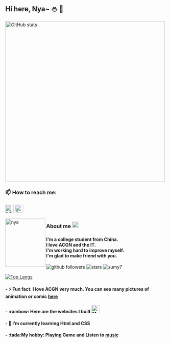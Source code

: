 

## Hi here, Nya~  :snowman: 👋 
  
<img alt="GitHub stats" src="https://github-readme-stats-lqpqbzbmp-mashirozx.vercel.app/api?username=imouup&bg_color=30,f48193,c5ddf3&title_color=fff&text_color=fff&count_private=true&hide_border=true" width="500">
 
### 📫 How to reach me: <h3/>


[<img height="26" src="https://shields.io/badge/bilibili-ffffff.svg?style=flat-square&logo=bilibili" alt="bilibili" />](https://space.bilibili.com/438518095)
[<img height="26" src="https://shields.io/badge/Twitter-ffffff.svg?style=flat-square&logo=twitter" alt="Twitter" />](https://twitter.com/iznyaku) 



<p/>
 
 
 
 <p><img align="left" src="https://cdn.jsdelivr.net/gh/imouup/pico/pic20210803_141307396_iOS.jpg" alt="nya" height="150" width="125"></p>
 <p>
  <h3> About me <a href="https://mouup.top">
    <img src="https://cdn.jsdelivr.net/gh/imouup/pico/picavatar.png" alt="My blog" height="20" width="20">
  </a><h3/>
  <h4> I'm a college student from China.<br/>I love ACGN and the IT.<br/>I'm working hard to improve myself.</br>I'm glad to make friend with you.</h4>
 <p/>

![github followers](https://img.shields.io/github/followers/imouup?style=social)
![stars](https://img.shields.io/github/stars/imouup?style=social)
![sumy7](https://komarev.com/ghpvc/?username=imouup)
</br>

[![Top Langs](https://github-readme-stats.vercel.app/api/top-langs/?username=imouup&layout=compact&bg_color=20,eebbcc,ccdaef&title_color=fff&text_color=fff&card_width=450)](https://github.com/anuraghazra/github-readme-stats)


  
<p><h4>- ⚡ Fun fact: I love ACGN very much. You can see many pictures of animation or comic <a href="https://pic.mouup.top">here</a> </h4></p>
<p><h4>- :rainbow: Here are the websites I built
         <a href="https://nyaku.moe"><img src="https://cdn.jsdelivr.net/gh/imouup/pico/picavatar.png" alt="Mouup's blog" height="25" width="25"></a> 
    <!--     <a href="https://pic.mouup.top"><img src="https://cdn.jsdelivr.net/gh/imouup/pico/pic20201107_104156023_iOS%20(Small)%20(2).jpg" alt="picmoeup" height="25" width="25"></a> -->
       </h4></p>
<p><h4>- 🌱 I’m currently learning Html and CSS </h4></p>
<p><h4>- :tada:My hobby: Playing Game and  Listen to <a href="https://music.163.com/#/user/home?id=3262589762">music</a></h4></p>

  
<!--
**imouup/imouup** is a ✨ _special_ ✨ repository because its `README.md` (this file) appears on your GitHub profile.

Here are some ideas to get you started:

- 🔭 I’m currently working on ...
- 🌱 I’m currently learning ...
- 👯 I’m looking to collaborate on ...
- 🤔 I’m looking for help with ...
- 💬 Ask me about ...
- 📫 How to reach me: ...
- 😄 Pronouns: ...
- ⚡ Fun fact: ...
-->
